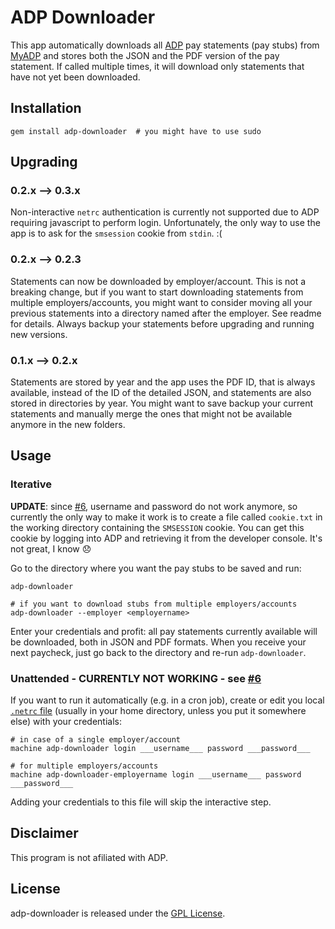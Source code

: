 ADP Downloader
==============

This app automatically downloads all [ADP][] pay statements (pay stubs)
from [MyADP][] and stores both the JSON and the PDF version of the pay
statement.  If called multiple times, it will download only statements
that have not yet been downloaded.

## Installation

    gem install adp-downloader  # you might have to use sudo


## Upgrading

### 0.2.x --> 0.3.x

Non-interactive `netrc` authentication is currently not supported due to
ADP requiring javascript to perform login. Unfortunately, the only way
to use the app is to ask for the `smsession` cookie from `stdin`. :(

### 0.2.x --> 0.2.3

Statements can now be downloaded by employer/account. This is not a
breaking change, but if you want to start downloading statements from
multiple employers/accounts, you might want to consider moving all your
previous statements into a directory named after the employer. See
readme for details. Always backup your statements before upgrading and
running new versions.

### 0.1.x --> 0.2.x

Statements are stored by year and the app uses the PDF ID, that is
always available, instead of the ID of the detailed JSON, and statements
are also stored in directories by year.  You might want to save backup
your current statements and manually merge the ones that might not be
available anymore in the new folders.


## Usage

### Iterative

**UPDATE**: since [#6][], username and password do not work anymore, so
currently the only way to make it work is to create a file called
`cookie.txt` in the working directory containing the `SMSESSION` cookie.
You can get this cookie by logging into ADP and retrieving it from the
developer console. It's not great, I know 😞

Go to the directory where you want the pay stubs to be saved and run:

    adp-downloader

    # if you want to download stubs from multiple employers/accounts
    adp-downloader --employer <employername>

Enter your credentials and profit: all pay statements currently
available will be downloaded, both in JSON and PDF formats.  When you
receive your next paycheck, just go back to the directory and re-run
`adp-downloader`.

### Unattended - CURRENTLY NOT WORKING - see [#6][]

If you want to run it automatically (e.g. in a cron job), create or edit
you local [`.netrc` file][netrc] (usually in your home directory, unless
you put it somewhere else) with your credentials:

    # in case of a single employer/account
    machine adp-downloader login ___username___ password ___password___

    # for multiple employers/accounts
    machine adp-downloader-employername login ___username___ password ___password___

Adding your credentials to this file will skip the interactive step.

[#6]: https://github.com/andersonvom/adp-downloader/issues/6


## Disclaimer

This program is not afiliated with ADP.


## License

adp-downloader is released under the [GPL License][gpl].


[ADP]: https://www.adp.com/
[MyADP]: https://my.adp.com
[netrc]: https://www.gnu.org/software/inetutils/manual/html_node/The-_002enetrc-file.html
[gpl]: https://www.gnu.org/licenses/gpl-3.0-standalone.html
